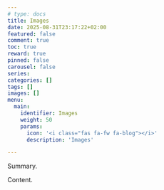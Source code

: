 ```yaml
---
# type: docs 
title: Images
date: 2025-08-31T23:17:22+02:00
featured: false
comment: true
toc: true
reward: true
pinned: false
carousel: false
series:
categories: []
tags: []
images: []
menu:
  main:
    identifier: Images
    weight: 50
    params:
      icon: '<i class="fas fa-fw fa-blog"></i>'
      description: 'Images'

---
```


Summary.

<!--more-->

Content.
